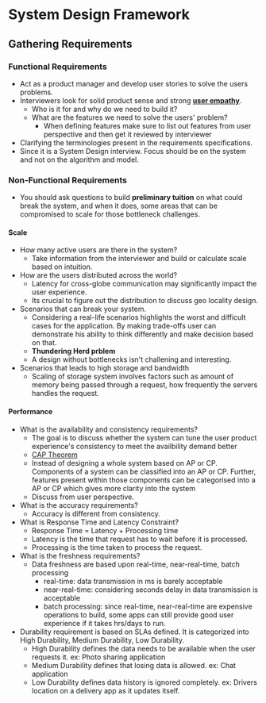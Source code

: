 # System Design Framework

## Gathering Requirements

### Functional Requirements
- Act as a product manager and develop user stories to solve the users problems.
- Interviewers look for solid product sense and strong [**user empathy**](https://medium.com/@henrymodis/user-empathy-f995f1fde26d).
    - Who is it for and why do we need to build it?
    - What are the features we need to solve the users' problem?
        - When defining features make sure to list out features from user perspective and then get it reviewed by interviewer
- Clarifying the terminologies present in the requirements specifications.
- Since it is a System Design interview. Focus should be on the system and not on the algorithm and model.


### Non-Functional Requirements
- You should ask questions to build **preliminary tuition** on what could break the system, and when it does, some areas that can be
compromised to scale for those bottleneck challenges.

#### Scale
- How many active users are there in the system?
    - Take information from the interviewer and build or calculate scale based on intuition.
- How are the users distributed across the world?
    - Latency for cross-globe communication may significantly impact the user experience.
    - Its crucial to figure out the distribution to discuss geo locality design.
- Scenarios that can break your system.
    - Considering a real-life scenarios highlights the worst and difficult cases for the application. By making trade-offs user can demonstrate his ability to think differently and make decision based on that.
    - **Thundering Herd prblem**
    - A design without bottlenecks isn't challening and interesting.
- Scenarios that leads to high storage and bandwidth
    - Scaling of storage system involves factors such as amount of memory being passed through a request, how frequently the servers handles the request.

#### Performance
- What is the availability and consistency requirements?
    - The goal is to discuss whether the system can tune the user product experience's consistency to meet the availbility demand better
    - [CAP Theorem](https://en.wikipedia.org/wiki/CAP_theorem)
    - Instead of designing a whole system based on AP or CP. Components of a system can be classified into an AP or CP. Further, features present within those components can be categorised into a AP or CP which gives more clarity into the system
    - Discuss from user perspective.
- What is the accuracy requirements?
    -  Accuracy is different from consistency.
- What is Response Time and Latency Constraint?
    - Response Time = Latency + Processing time
    - Latency is the time that request has to wait before it is processed.
    - Processing is the time taken to process the request.
- What is the freshness requirements?
    - Data freshness are based upon real-time, near-real-time, batch processing
        - real-time: data transmission in ms is barely acceptable
        - near-real-time: considering seconds delay in data transmission is acceptable
        - batch processing: since real-time, near-real-time are expensive operations to build, some apps can still provide good user experience if it takes hrs/days to run.
- Durability requirement is based on SLAs defined. It is categorized into High Durability, Medium Durability, Low Durability.
    - High Durability defines the data needs to be available when the user requests it. ex: Photo sharing application
    - Medium Durability defines that losing data is allowed. ex: Chat application
    - Low Durability defines data history is ignored completely. ex: Drivers location on a delivery app as it updates itself.